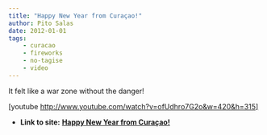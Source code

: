 ```yaml
---
title: "Happy New Year from Curaçao!"
author: Pito Salas
date: 2012-01-01
tags:
    - curacao
    - fireworks
    - no-tagise
    - video
---
```


It felt like a war zone without the danger!

[youtube http://www.youtube.com/watch?v=ofUdhro7G2o&w=420&h=315]


* **Link to site:** **[Happy New Year from Curaçao!](None)**
